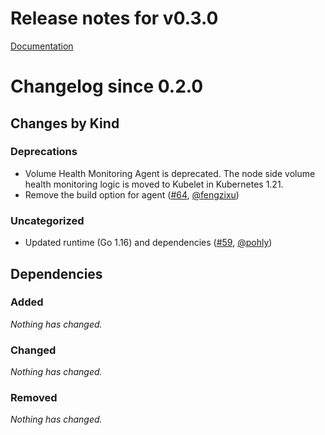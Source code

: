 # Release notes for v0.3.0

[Documentation](https://docs.k8s.io/docs/home)

# Changelog since 0.2.0

## Changes by Kind

### Deprecations

- Volume Health Monitoring Agent is deprecated. The node side volume health monitoring logic is moved to Kubelet in Kubernetes 1.21.
- Remove the build option for agent ([#64](https://github.com/kubernetes-csi/external-health-monitor/pull/64), [@fengzixu](https://github.com/fengzixu))

### Uncategorized

- Updated runtime (Go 1.16) and dependencies ([#59](https://github.com/kubernetes-csi/external-health-monitor/pull/59), [@pohly](https://github.com/pohly))

## Dependencies

### Added
_Nothing has changed._

### Changed
_Nothing has changed._

### Removed
_Nothing has changed._
